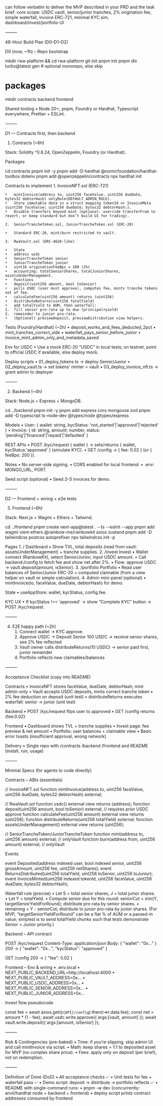 can follow verbatim to deliver the MVP described in your PRD and the task brief. core scope: USDC vault, senior/junior tranches, 2% origination fee, simple waterfall, invoice ERC-721, minimal KYC sim, dashboard/invest/portfolio UI

⸻

48-Hour Build Plan (D0–D1–D2)

D0 (now, ~1h) – Repo bootstrap

mkdir rwa-platform && cd rwa-platform
git init
pnpm init
pnpm dlx turbo@latest gen        # optional monorepo, else skip
# packages
mkdir contracts backend frontend

Shared tooling
	•	Node 20+, pnpm, Foundry or Hardhat, Typescript everywhere, Prettier + ESLint.

⸻

D1 — Contracts first, then backend

1) Contracts (~6h)

Stack: Solidity ^0.8.24, OpenZeppelin, Foundry (or Hardhat).

Packages

cd contracts
pnpm init -y
pnpm add -D hardhat @nomicfoundation/hardhat-toolbox dotenv
pnpm add @openzeppelin/contracts
npx hardhat init

Contracts to implement
	1.	InvoiceNFT.sol (ERC-721)

	•	mintInvoice(address to, uint256 faceValue, uint256 dueDate, bytes32 debtorHash) onlyRole(DEFAULT_ADMIN_ROLE).
	•	Store immutable data in a struct mapping tokenId => InvoiceMeta {uint256 faceValue; uint256 dueDate; bytes32 debtorHash;}.
	•	Disable transfers beyond mint (optional: override transferFrom to revert, or keep standard but don’t build UI for trading).

	2.	SeniorTrancheToken.sol, JuniorTrancheToken.sol (ERC-20)

	•	Standard ERC-20, mint/burn restricted to vault.

	3.	RwaVault.sol (ERC-4626-like)

	•	State
	•	address usdc
	•	SeniorTrancheToken senior
	•	JuniorTrancheToken junior
	•	uint16 originationFeeBps = 200 (2%)
	•	accounting: totalSeniorShares, totalJuniorShares, assetsUnderManagement.
	•	Functions
	•	deposit(uint256 amount, bool toSenior)
	•	pulls USDC (user must approve), computes fee, mints tranche tokens net of fee.
	•	calculateFee(uint256 amount) returns (uint256)
	•	distributeReturns(uint256 totalYield)
	•	add totalYield to AUM, then waterfall:
	1.	fill senior pro-rata up to due (principal+yield)
	2.	remainder to junior pro-rata.
	•	(Optional) previewDeposit, previewDistribution view helpers.

Tests (Foundry/Hardhat) (~2h)
	•	deposit_works_and_fees_deducted_2pct
	•	mint_tranches_correct_side
	•	waterfall_pays_senior_before_junior
	•	invoice_mint_admin_only_and_metadata_saved

Env for USDC
	•	Use a mock ERC-20 “USDC” in local tests; on testnet, point to official USDC if available, else deploy mock.

Deploy scripts
	•	01_deploy_tokens.ts → deploy Senior/Junior
	•	02_deploy_vault.ts → set tokens’ minter = vault
	•	03_deploy_invoice_nft.ts → grant admin to deployer

⸻

2) Backend (~4h)

Stack: Node.js + Express + MongoDB.

cd ../backend
pnpm init -y
pnpm add express cors mongoose zod
pnpm add -D typescript ts-node-dev @types/node @types/express

Models
	•	User: { wallet: string, kycStatus: 'not_started'|'approved'|'rejected' }
	•	Invoice: { id: string, amount: number, status: 'pending'|'financed'|'repaid'|'defaulted' }

REST APIs
	•	POST /kyc/request { wallet } → sets/returns { wallet, kycStatus:'approved' } (simulate KYC).
	•	GET /config → { fee: 0.02 } (or { feeBps: 200 }).

Notes
	•	No server-side signing.
	•	CORS enabled for local frontend.
	•	.env: MONGO_URL, PORT.

Seed script (optional)
	•	Seed 2–3 invoices for demo.

⸻

D2 — Frontend + wiring + e2e tests

3) Frontend (~6h)

Stack: Next.js + Wagmi + Ethers + Tailwind.

cd ../frontend
pnpm create next-app@latest . --ts --eslint --app
pnpm add wagmi viem ethers @rainbow-me/rainbowkit axios zustand
pnpm add -D tailwindcss postcss autoprefixer
npx tailwindcss init -p

Pages
	1.	/ Dashboard
	•	Show TVL, total deposits (read from vault: assetsUnderManagement) + tranche supplies.
	2.	/invest Invest
	•	Wallet connect (RainbowKit), select Senior/Junior, input USDC amount.
	•	Call backend:/config to fetch fee and show net after 2%.
	•	Flow: approve USDC → vault.deposit(amount, isSenior).
	3.	/portfolio Portfolio
	•	Read user balances of Senior/Junior ERC-20 + computed claimable (from a view helper on vault or simple calculation).
	4.	Admin mini-panel (optional)
	•	mintInvoice(to, faceValue, dueDate, debtorHash) for demo.

State
	•	useAppStore: wallet, kycStatus, config.fee.

KYC UX
	•	If kycStatus !== 'approved' → show “Complete KYC” button → POST /kyc/request.

⸻

4) E2E happy path (~2h)
	1.	Connect wallet → KYC approve
	2.	Approve USDC → Deposit Senior 100 USDC → receive senior shares, see 2% fee reflected
	3.	Vault owner calls distributeReturns(10 USDC) → senior paid first, junior remainder
	4.	Portfolio reflects new claimables/balances

⸻

Acceptance Checklist (copy into README)

Contracts
	•	InvoiceNFT stores faceValue, dueDate, debtorHash; mint admin-only
	•	Vault accepts USDC deposits, mints correct tranche token
	•	2% fee deduction on deposit (unit test)
	•	distributeReturns executes waterfall: senior → junior (unit test)

Backend
	•	POST /kyc/request flips user to approved
	•	GET /config returns {fee:0.02}

Frontend
	•	Dashboard shows TVL + tranche supplies
	•	Invest page: fee preview & net amount
	•	Portfolio: user balances + claimable view
	•	Basic error toasts (insufficient approval, wrong network)

Delivery
	•	Single repo with /contracts /backend /frontend and README (install, run, usage)

⸻

Minimal Specs (for agents to code directly)

Contracts – ABIs (essentials)

// InvoiceNFT.sol
function mintInvoice(address to, uint256 faceValue, uint256 dueDate, bytes32 debtorHash) external;

// RwaVault.sol
function usdc() external view returns (address);
function deposit(uint256 amount, bool toSenior) external;         // requires prior USDC approve
function calculateFee(uint256 amount) external view returns (uint256);
function distributeReturns(uint256 totalYield) external;
function assetsUnderManagement() external view returns (uint256);

// SeniorTrancheToken/JuniorTrancheToken
function mint(address to, uint256 amount) external;   // onlyVault
function burn(address from, uint256 amount) external; // onlyVault

Events

event Deposited(address indexed user, bool indexed senior, uint256 grossAmount, uint256 fee, uint256 netShares);
event ReturnsDistributed(uint256 totalYield, uint256 toSenior, uint256 toJunior);
event InvoiceMinted(uint256 indexed tokenId, uint256 faceValue, uint256 dueDate, bytes32 debtorHash);

Waterfall rule (precise)
	•	Let S = total senior shares, J = total junior shares.
	•	Let Y = totalYield.
	•	Compute senior due for this round: seniorCut = min(Y, targetSeniorYieldForRound); distribute pro-rata by senior shares.
	•	remaining = Y - seniorCut; distribute to junior pro-rata by junior shares.
(For MVP, “targetSeniorYieldForRound” can be a flat % of AUM or a passed-in value; simplest is to send totalYield chunks such that tests demonstrate Senior > Junior priority.)

Backend – API contract

POST /kyc/request
Content-Type: application/json
Body: { "wallet": "0x..." }
200 -> { "wallet": "0x...", "kycStatus": "approved" }

GET /config
200 -> { "fee": 0.02 }

Frontend – Env & wiring
	•	.env.local
	•	NEXT_PUBLIC_BACKEND_URL=http://localhost:4000
	•	NEXT_PUBLIC_VAULT_ADDRESS=0x...
	•	NEXT_PUBLIC_USDC_ADDRESS=0x...
	•	NEXT_PUBLIC_SENIOR_ADDRESS=0x...
	•	NEXT_PUBLIC_JUNIOR_ADDRESS=0x...

Invest flow pseudocode

const fee = await axios.get(`${API}/config`).then(r=>r.data.fee);
const net = amount * (1 - fee);
await usdc.write.approve({ args:[vault, amount] });
await vault.write.deposit({ args:[amount, isSenior] });


⸻

Risk & Contingencies (pre-baked)
	•	Time: if you’re slipping, skip admin UI and call mintInvoice via script.
	•	Math: keep shares = 1:1 to deposited asset for MVP (no complex share price).
	•	Fees: apply only on deposit (per brief), not on redemption.

⸻

Definition of Done (DoD)
	•	All acceptance checks ✅
	•	Unit tests for fee + waterfall pass ✅
	•	Demo script: deposit → distribute → portfolio reflects ✅
	•	README with single-command runs:
	•	pnpm -w dev (concurrently: anvil/hardhat node + backend + frontend)
	•	deploy script prints contract addresses consumed by frontend
